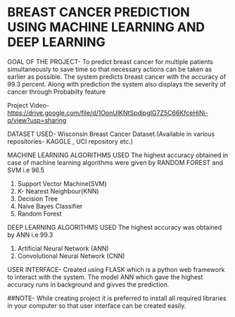# BREAST CANCER PREDICTION USING MACHINE LEARNING AND DEEP LEARNING 

GOAL OF THE PROJECT-
To predict breast cancer for multiple patients simultaneously to save time so that necessary actions can be taken as earlier as possible. 
The system predicts breast cancer with the accuracy of 99.3 percent. Along with prediction the system also displays the severity of cancer through Probabilty feature

Project Video- https://drive.google.com/file/d/1OonUlKNtSpdjpgIG7Z5C66KfceHjNi-q/view?usp=sharing

DATASET USED- Wisconsin Breast Cancer Dataset.(Available in various repositories- KAGGLE , UCI repository etc.)

MACHINE LEARNING ALGORITHMS USED
The highest accuracy obtained in case of machine learning algorithms were given by RANDOM FOREST and SVM i.e 96.5
1. Support Vector Machine(SVM)
2. K- Nearest Neighbour(KNN)
3. Decision Tree
4. Naive Bayes Classifier
5. Random Forest

DEEP LEARNING ALGORITHMS USED
The highest accuracy was obtained by ANN i.e 99.3
1. Artificial Neural Network (ANN)
2. Convolutional Neural Network (CNN)

USER INTERFACE-
Created using FLASK which is a python web framework to interact with the system. The model ANN which gave the highest accuracy runs in background and givves the prediction.

##NOTE- While creating project it is preferred to install all required libraries in your computer so that user interface can be created easily.

